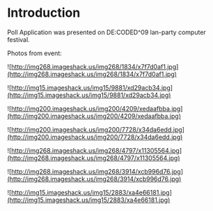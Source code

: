# Introduction #

Poll Application was presented on DE:CODED^09 lan-party computer festival.

Photos from event:

![http://img268.imageshack.us/img268/1834/x7f7d0af1.jpg](http://img268.imageshack.us/img268/1834/x7f7d0af1.jpg)

![http://img15.imageshack.us/img15/9881/xd29acb34.jpg](http://img15.imageshack.us/img15/9881/xd29acb34.jpg)

![http://img200.imageshack.us/img200/4209/xedaafbba.jpg](http://img200.imageshack.us/img200/4209/xedaafbba.jpg)

![http://img200.imageshack.us/img200/7728/x34da6edd.jpg](http://img200.imageshack.us/img200/7728/x34da6edd.jpg)

![http://img268.imageshack.us/img268/4797/x11305564.jpg](http://img268.imageshack.us/img268/4797/x11305564.jpg)

![http://img268.imageshack.us/img268/3914/xcb996d76.jpg](http://img268.imageshack.us/img268/3914/xcb996d76.jpg)

![http://img15.imageshack.us/img15/2883/xa4e66181.jpg](http://img15.imageshack.us/img15/2883/xa4e66181.jpg)